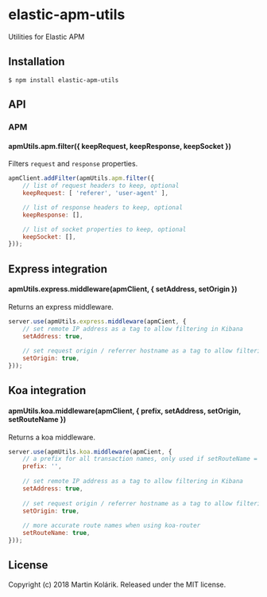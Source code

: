 # elastic-apm-utils

Utilities for Elastic APM

## Installation

```
$ npm install elastic-apm-utils
```

## API

### APM

#### apmUtils.apm.filter({ keepRequest, keepResponse, keepSocket })

Filters `request` and `response` properties.

```js
apmClient.addFilter(apmUtils.apm.filter({
    // list of request headers to keep, optional
    keepRequest: [ 'referer', 'user-agent' ], 

    // list of response headers to keep, optional
    keepResponse: [], 

    // list of socket properties to keep, optional
    keepSocket: [], 
}));
```

## Express integration

#### apmUtils.express.middleware(apmClient, { setAddress, setOrigin })

Returns an express middleware. 

```js
server.use(apmUtils.express.middleware(apmCient, {
    // set remote IP address as a tag to allow filtering in Kibana
    setAddress: true,
    
    // set request origin / referrer hostname as a tag to allow filtering in Kibana
    setOrigin: true,
}));
```

## Koa integration

#### apmUtils.koa.middleware(apmClient, { prefix, setAddress, setOrigin, setRouteName })

Returns a koa middleware. 

```js
server.use(apmUtils.koa.middleware(apmCient, {
    // a prefix for all transaction names, only used if setRouteName = true
    prefix: '',
    
    // set remote IP address as a tag to allow filtering in Kibana
    setAddress: true,
    
    // set request origin / referrer hostname as a tag to allow filtering in Kibana
    setOrigin: true,
    
    // more accurate route names when using koa-router
    setRouteName: true,
}));
```


## License
Copyright (c) 2018 Martin Kolárik. Released under the MIT license.
